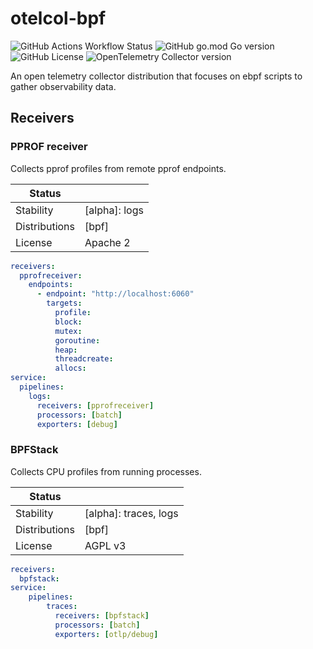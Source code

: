 # otelcol-bpf

![GitHub Actions Workflow Status](https://img.shields.io/github/actions/workflow/status/alexandreLamarre/otelcol-bpf/ci.yaml)
![GitHub go.mod Go version](https://img.shields.io/github/go-mod/go-version/alexandreLamarre/otelcol-bpf)
![GitHub License](https://img.shields.io/github/license/alexandreLamarre/otelcol-bpf)
![OpenTelemetry Collector version](https://img.shields.io/badge/collector-0.107.0-blue)

An open telemetry collector distribution that focuses on ebpf scripts to gather observability data.

## Receivers

### PPROF receiver

Collects pprof profiles from remote pprof endpoints.

<!-- status autogenerated section -->
| Status        |           |
| ------------- |-----------|
| Stability     | [alpha]: logs   |
| Distributions | [bpf] |
| License | Apache 2 |

```yaml
receivers:
  pprofreceiver:
    endpoints:
      - endpoint: "http://localhost:6060"
        targets:
          profile:
          block:
          mutex:
          goroutine:
          heap:
          threadcreate:
          allocs:
service:
  pipelines:
    logs:
      receivers: [pprofreceiver]
      processors: [batch]
      exporters: [debug]
```

### BPFStack

Collects CPU profiles from running processes.

<!-- status autogenerated section -->
| Status        |           |
| ------------- |-----------|
| Stability     | [alpha]: traces, logs   |
| Distributions | [bpf] |
| License | AGPL v3 |

```yaml
receivers:
  bpfstack:
service:
    pipelines:
        traces:
          receivers: [bpfstack]
          processors: [batch]
          exporters: [otlp/debug]
```
